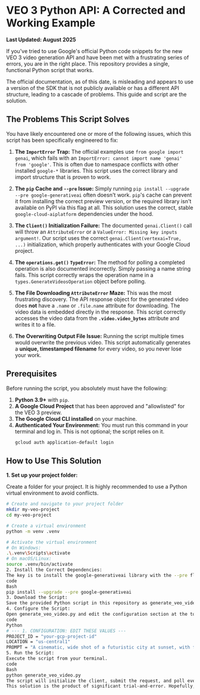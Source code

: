 
# VEO 3 Python API: A Corrected and Working Example

**Last Updated: August 2025**

If you've tried to use Google's official Python code snippets for the new VEO 3 video generation API and have been met with a frustrating series of errors, you are in the right place. This repository provides a single, functional Python script that works.

The official documentation, as of this date, is misleading and appears to use a version of the SDK that is not publicly available or has a different API structure, leading to a cascade of problems. This guide and script are the solution.

## The Problems This Script Solves

You have likely encountered one or more of the following issues, which this script has been specifically engineered to fix:

1.  **The `ImportError` Trap:** The official examples use `from google import genai`, which fails with an `ImportError: cannot import name 'genai' from 'google'`. This is often due to namespace conflicts with other installed `google-*` libraries. This script uses the correct library and import structure that is proven to work.

2.  **The `pip` Cache and `--pre` Issue:** Simply running `pip install --upgrade --pre google-generativeai` often doesn't work. `pip`'s cache can prevent it from installing the correct preview version, or the required library isn't available on PyPI via this flag at all. This solution uses the correct, stable `google-cloud-aiplatform` dependencies under the hood.

3.  **The `Client()` Initialization Failure:** The documented `genai.Client()` call will throw an `AttributeError` or a `ValueError: Missing key inputs argument!`. Our script uses the correct `genai.Client(vertexai=True, ...)` initialization, which properly authenticates with your Google Cloud project.

4.  **The `operations.get()` `TypeError`:** The method for polling a completed operation is also documented incorrectly. Simply passing a name string fails. This script correctly wraps the operation name in a `types.GenerateVideosOperation` object before polling.

5.  **The File Downloading `AttributeError` Maze:** This was the most frustrating discovery. The API response object for the generated video does **not** have a `.name` or `.file.name` attribute for downloading. The video data is embedded directly in the response. This script correctly accesses the video data from the **`.video.video_bytes`** attribute and writes it to a file.

6.  **The Overwriting Output File Issue:** Running the script multiple times would overwrite the previous video. This script automatically generates a **unique, timestamped filename** for every video, so you never lose your work.

## Prerequisites

Before running the script, you absolutely must have the following:

1.  **Python 3.9+** with `pip`.
2.  **A Google Cloud Project** that has been approved and "allowlisted" for the VEO 3 preview.
3.  **The Google Cloud CLI installed** on your machine.
4.  **Authenticated Your Environment:** You must run this command in your terminal and log in. This is not optional; the script relies on it.
    ```bash
    gcloud auth application-default login
    ```

## How to Use This Solution

**1. Set up your project folder:**

Create a folder for your project. It is highly recommended to use a Python virtual environment to avoid conflicts.

```bash
# Create and navigate to your project folder
mkdir my-veo-project
cd my-veo-project

# Create a virtual environment
python -m venv .venv

# Activate the virtual environment
# On Windows:
.\.venv\Scripts\activate
# On macOS/Linux:
source .venv/bin/activate
2. Install the Correct Dependencies:
The key is to install the google-generativeai library with the --pre flag to get the necessary preview features.
code
Bash
pip install --upgrade --pre google-generativeai
3. Download the Script:
Save the provided Python script in this repository as generate_veo_video.py in your project folder.
4. Configure the Script:
Open generate_veo_video.py and edit the configuration section at the top. You must replace the placeholder values.
code
Python
# --- 1. CONFIGURATION: EDIT THESE VALUES ---
PROJECT_ID = "your-gcp-project-id"
LOCATION = "us-central1"
PROMPT = "A cinematic, wide shot of a futuristic city at sunset, with flying vehicles."
5. Run the Script:
Execute the script from your terminal.
code
Bash
python generate_veo_video.py
The script will initialize the client, submit the request, and poll every 10 seconds until the video is complete. Your final video will be saved in the same directory with a name like veo_video_2025-08-14_11-30-55.mp4.
This solution is the product of significant trial-and-error. Hopefully, it saves you the frustration and allows you to get straight to creating with this incredible new model.

